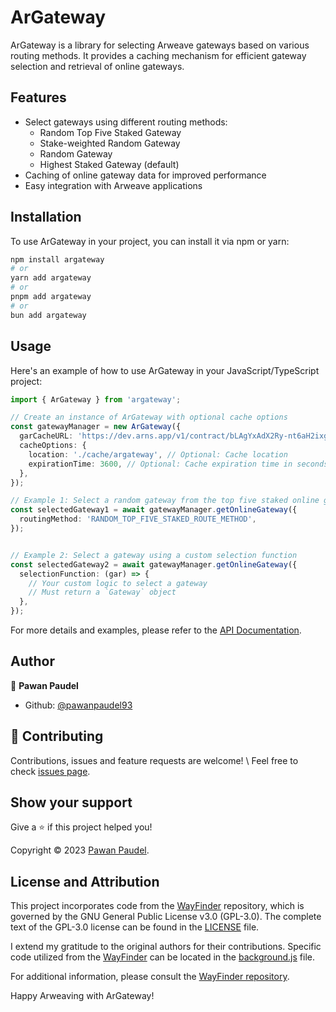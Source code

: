 # ArGateway

ArGateway is a library for selecting Arweave gateways based on various routing methods. It provides a caching mechanism for efficient gateway selection and retrieval of online gateways.

## Features

- Select gateways using different routing methods:
  - Random Top Five Staked Gateway
  - Stake-weighted Random Gateway
  - Random Gateway
  - Highest Staked Gateway (default)
- Caching of online gateway data for improved performance
- Easy integration with Arweave applications

## Installation

To use ArGateway in your project, you can install it via npm or yarn:

```bash
npm install argateway
# or
yarn add argateway
# or
pnpm add argateway
# or
bun add argateway
```

## Usage

Here's an example of how to use ArGateway in your JavaScript/TypeScript project:

```typescript
import { ArGateway } from 'argateway';

// Create an instance of ArGateway with optional cache options
const gatewayManager = new ArGateway({
  garCacheURL: 'https://dev.arns.app/v1/contract/bLAgYxAdX2Ry-nt6aH2ixgvJXbpsEYm28NgJgyqfs-U/gateways', // Optional: Gateway Address Registry cache URL
  cacheOptions: {
    location: './cache/argateway', // Optional: Cache location
    expirationTime: 3600, // Optional: Cache expiration time in seconds
  },
});

// Example 1: Select a random gateway from the top five staked online gateways
const selectedGateway1 = await gatewayManager.getOnlineGateway({
  routingMethod: 'RANDOM_TOP_FIVE_STAKED_ROUTE_METHOD',
});


// Example 2: Select a gateway using a custom selection function
const selectedGateway2 = await gatewayManager.getOnlineGateway({
  selectionFunction: (gar) => {
    // Your custom logic to select a gateway
    // Must return a `Gateway` object
  },
});
```

For more details and examples, please refer to the [API Documentation](./Api.md).

## Author

👤 **Pawan Paudel**

- Github: [@pawanpaudel93](https://github.com/pawanpaudel93)

## 🤝 Contributing

Contributions, issues and feature requests are welcome! \ Feel free to check [issues page](https://github.com/pawanpaudel93/argateway/issues).

## Show your support

Give a ⭐️ if this project helped you!

Copyright © 2023 [Pawan Paudel](https://github.com/pawanpaudel93).

## License and Attribution

This project incorporates code from the [WayFinder](https://github.com/ar-io/wayfinder) repository, which is governed by the GNU General Public License v3.0 (GPL-3.0). The complete text of the GPL-3.0 license can be found in the [LICENSE](https://github.com/ar-io/wayfinder/blob/develop/LICENSE) file.

I extend my gratitude to the original authors for their contributions. Specific code utilized from the [WayFinder](https://github.com/ar-io/wayfinder) can be located in the [background.js](https://github.com/ar-io/wayfinder/blob/develop/background.js) file.

For additional information, please consult the [WayFinder repository](https://github.com/ar-io/wayfinder).

Happy Arweaving with ArGateway!
